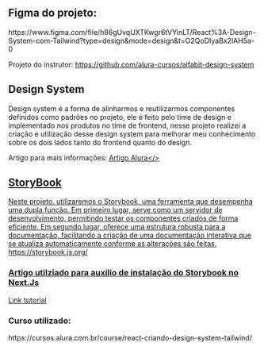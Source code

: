 <h2>Figma do projeto:</h2>
https://www.figma.com/file/h86gUvqUXTKwgr6tVYinLT/React%3A-Design-System-com-Tailwind?type=design&mode=design&t=O2QoDIyaBx2lAH5a-0

Projeto do instrutor:
https://github.com/alura-cursos/alfabit-design-system

<h2>Design System</h2>
Design system é a forma de alinharmos e reutilizarmos componentes definidos como padrões no projeto, ele é feito pelo time de design e implementado nos produtos no time de frontend, nesse projeto realizei a criação e utilização desse design system para melhorar meu conhecimento sobre os dois lados tanto do frontend quanto do design.

Artigo para mais informações:
<a href="https://abrir.link/0ZcVa">Artigo Alura</>

<h2>StoryBook</h2>
Neste projeto, utilizaremos o Storybook, uma ferramenta que desempenha uma dupla função. Em primeiro lugar, serve como um servidor de desenvolvimento, permitindo testar os componentes criados de forma eficiente. Em segundo lugar, oferece uma estrutura robusta para a documentação, facilitando a criação de uma documentação interativa que se atualiza automaticamente conforme as alterações são feitas. https://storybook.js.org/

<h3>Artigo utilziado para auxilio de instalação do Storybook no Next.Js</h3>
<a href="https://storybook.js.org/blog/get-started-with-storybook-and-next-js/">Link tutorial</a>

<h3>Curso utilizado:</h3>
https://cursos.alura.com.br/course/react-criando-design-system-tailwind/
